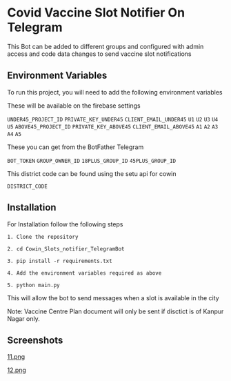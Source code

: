 
# Covid Vaccine Slot Notifier On Telegram

This Bot can be added to different groups and configured with admin access and code data changes to send vaccine slot notifications


## Environment Variables

To run this project, you will need to add the following environment variables

These will be available on the firebase settings

`UNDER45_PROJECT_ID`
`PRIVATE_KEY_UNDER45`
`CLIENT_EMAIL_UNDER45`
`U1`
`U2`
`U3`
`U4`
`U5`
`ABOVE45_PROJECT_ID`
`PRIVATE_KEY_ABOVE45`
`CLIENT_EMAIL_ABOVE45`
`A1`
`A2`
`A3`
`A4`
`A5`

These you can get from the BotFather Telegram

`BOT_TOKEN`
`GROUP_OWNER_ID`
`18PLUS_GROUP_ID`
`45PLUS_GROUP_ID`

This district code can be found using the setu api for cowin

`DISTRICT_CODE`

## Installation

For Installation follow the following steps

`1. Clone the repository`

`2. cd Cowin_Slots_notifier_TelegramBot`

`3. pip install -r requirements.txt`

`4. Add the environment variables required as above`

`5. python main.py`

This will allow the bot to send messages when a slot is available in the city

Note: Vaccine Centre Plan document will only be sent if disctict is of Kanpur Nagar only.
    
## Screenshots

[11.png](https://postimg.cc/bZS6qqhc)

[12.png](https://postimg.cc/KkRBYFnp)

